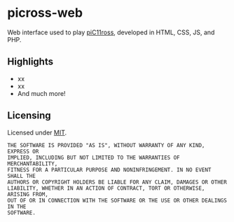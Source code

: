 # picross-web

Web interface used to play [piC11ross](https://github.com/inspwastaken/piC11ross), developed in HTML, CSS, JS, and PHP.

## Highlights

 - xx
 - xx
 - And much more!

## Licensing

Licensed under [MIT](LICENSE).

```
THE SOFTWARE IS PROVIDED "AS IS", WITHOUT WARRANTY OF ANY KIND, EXPRESS OR
IMPLIED, INCLUDING BUT NOT LIMITED TO THE WARRANTIES OF MERCHANTABILITY,
FITNESS FOR A PARTICULAR PURPOSE AND NONINFRINGEMENT. IN NO EVENT SHALL THE
AUTHORS OR COPYRIGHT HOLDERS BE LIABLE FOR ANY CLAIM, DAMAGES OR OTHER
LIABILITY, WHETHER IN AN ACTION OF CONTRACT, TORT OR OTHERWISE, ARISING FROM,
OUT OF OR IN CONNECTION WITH THE SOFTWARE OR THE USE OR OTHER DEALINGS IN THE
SOFTWARE.
```